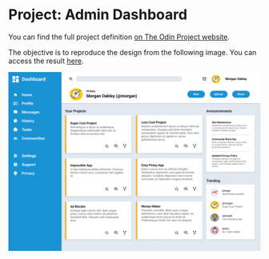 # Project: Admin Dashboard

You can find the full project definition [on The Odin Project website](https://www.theodinproject.com/lessons/node-path-intermediate-html-and-css-admin-dashboard).

The objective is to reproduce the design from the following image. You can access the result
[here](https://janadev1.github.io/odin-projects/admin-dashboard/index.html).

![The design image provided for the sign-up project](./assets/dashboard-project.png)
